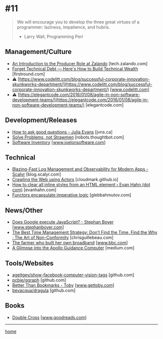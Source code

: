 # #11

> We will encourage you to develop the three great virtues of a programmer: laziness, impatience, and hubris.
> - Larry Wall, Programming Perl


## Management/Culture
* [An Introduction to the Producer Role at Zalando](https://tech.zalando.com/blog/an-introduction-to-the-producer-role-at-zalando/) [tech.zalando.com]
* [Forget Technical Debt — Here's How to Build Technical Wealth](http://firstround.com/review/forget-technical-debt-heres-how-to-build-technical-wealth/) [firstround.com]
* &#9888; [https://www.codelitt.com/blog/successful-corporate-innovation-skunkworks-department/](https://www.codelitt.com/blog/successful-corporate-innovation-skunkworks-department/) [www.codelitt.com]
* &#9888; [https://elegantcode.com/2016/01/08/agile-in-non-software-development-teams/](https://elegantcode.com/2016/01/08/agile-in-non-software-development-teams/) [elegantcode.com]

## Development/Releases
* [How to ask good questions - Julia Evans](https://jvns.ca/blog/good-questions/) [jvns.ca]
* [Solve Problems, not Strawmen](https://robots.thoughtbot.com/you-aint-gonna-need-process) [robots.thoughtbot.com]
* [Software Inventory](https://www.joelonsoftware.com/2012/07/09/software-inventory/) [www.joelonsoftware.com]

## Technical
* [Blazing-Fast Log Management and Observability for Modern Apps - Scalyr](http://blog.scalyr.com/2014/05/searching-20-gbsec-systems-engineering-before-algorithms/) [blog.scalyr.com]
* [Crawling the Web using Actors](http://cloudmark.github.io/Crawl-In-Akka/) [cloudmark.github.io]
* [How to clear all inline styles from an HTML element › Evan Hahn (dot com)](https://evanhahn.com/clear-all-inline-styles-from-an-element/) [evanhahn.com]
* [Functors encapsulate imperative logic](https://glebbahmutov.com/blog/functors-encapsulate-imperative-logic/) [glebbahmutov.com]

## News/Other
* [Does Google execute JavaScript? - Stephan Boyer](https://www.stephanboyer.com/post/122/does-google-execute-javascript) [www.stephanboyer.com]
* [The Best Time Management Strategy: Don’t Find the Time, Find the Why : The Art of Non-Conformity](http://chrisguillebeau.com/time-management-strategy/) [chrisguillebeau.com]
* [The farmer who built her own broadband](http://www.bbc.com/news/technology-37974267) [www.bbc.com]
* [A Glimpse into the Apollo Guidance Computer](https://medium.com/@borja/a-glimpse-into-the-apollo-guidance-computer-8ee06e5e1a5c#.lg4fe4okd) [medium.com]

## Tools/Websites
* [ageitgey/show-facebook-computer-vision-tags](https://github.com/ageitgey/show-facebook-computer-vision-tags) [github.com]
* [pcbje/ggraph](https://github.com/pcbje/ggraph) [github.com]
* [Better Than Bookmarks - Toby](https://www.gettoby.com/) [www.gettoby.com]
* [bevacqua/dragula](https://github.com/bevacqua/dragula) [github.com]

## Books
* [Double Cross](https://www.goodreads.com/book/show/13154628-double-cross) [www.goodreads.com]
___
[home](index.md)
